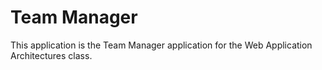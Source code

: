 # Team Manager

This application is the Team Manager application for the Web Application
Architectures class.
